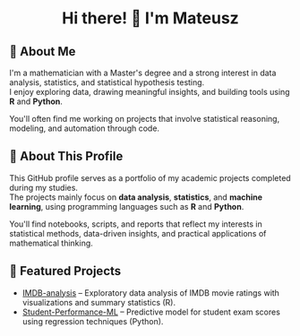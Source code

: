<h1 align="center">Hi there! 👋 I'm Mateusz</h1>

## 🧠 About Me

I'm a mathematician with a Master's degree and a strong interest in data analysis, statistics, and statistical hypothesis testing.  
I enjoy exploring data, drawing meaningful insights, and building tools using **R** and **Python**.

You'll often find me working on projects that involve statistical reasoning, modeling, and automation through code.

## 📁 About This Profile

This GitHub profile serves as a portfolio of my academic projects completed during my studies.  
The projects mainly focus on **data analysis**, **statistics**, and **machine learning**, using programming languages such as **R** and **Python**.

You'll find notebooks, scripts, and reports that reflect my interests in statistical methods, data-driven insights, and practical applications of mathematical thinking.


## 📌 Featured Projects

- [IMDB-analysis](https://github.com/akil000/IMDB-analysis) – Exploratory data analysis of IMDB movie ratings with visualizations and summary statistics (R).
- [Student-Performance-ML](https://github.com/example/student-performance-ml) – Predictive model for student exam scores using regression techniques (Python).





<!--
**MatMgl/MatMgl** is a ✨ _special_ ✨ repository because its `README.md` (this file) appears on your GitHub profile.

Here are some ideas to get you started:

- 🔭 I’m currently working on ...
- 🌱 I’m currently learning ...
- 👯 I’m looking to collaborate on ...
- 🤔 I’m looking for help with ...
- 💬 Ask me about ...
- 📫 How to reach me: ...
- 😄 Pronouns: ...
- ⚡ Fun fact: ...
-->
